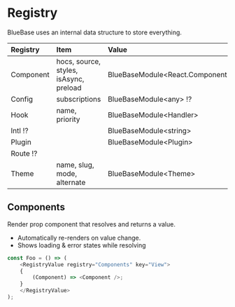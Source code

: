 # Registry

BlueBase uses an internal data structure to store everything.

| Registry | Item | Value |
| :--- | :--- | :--- |
| Component | hocs, source, styles, isAsync, preload | BlueBaseModule&lt;React.Component&gt; |
| Config | subscriptions | BlueBaseModule&lt;any&gt; ⁉️ |
| Hook | name, priority | BlueBaseModule&lt;Handler&gt; |
| Intl ⁉️ |  | BlueBaseModule&lt;string&gt; |
| Plugin |  | BlueBaseModule&lt;Plugin&gt; |
| Route ⁉️ |  |  |
| Theme | name, slug, mode, alternate | BlueBaseModule&lt;Theme&gt; |

## Components

Render prop component that resolves and returns a value.

* Automatically re-renders on value change.
* Shows loading & error states while resolving

```typescript
const Foo = () => (
    <RegistryValue registry="Components" key="View">
    {
        (Component) => <Component />; 
    }
    </RegistryValue>
);
```


